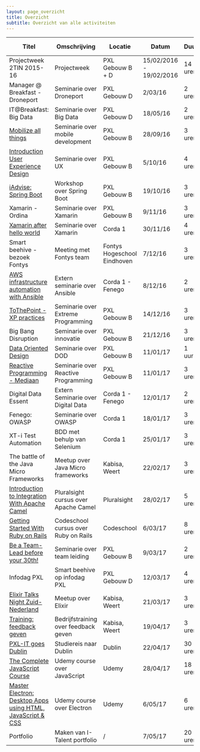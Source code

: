 ```yaml
---
layout: page_overzicht
title: Overzicht
subtitle: Overzicht van alle activiteiten
---
```

| Titel                                                                                     | Omschrijving                         | Locatie                     | Datum                   | Duur    | Zelf aangebracht |
|-------------------------------------------------------------------------------------------|--------------------------------------|-----------------------------|-------------------------|---------|------------------|
| Projectweek 2TIN 2015-16                                                                  | Projectweek                          | PXL Gebouw B + D            | 15/02/2016 - 19/02/2016 | 14 uren | Nee              |
| Manager @ Breakfast - Droneport                                                           | Seminarie over Droneport             | PXL Gebouw D                | 2/03/16                 | 2 uren  | Nee              |
| IT@Breakfast: Big Data                                                                    | Seminarie over Big Data              | PXL Gebouw D                | 18/05/16                | 2 uren  | Nee              |
| [Mobilize all things](/2016-09-28-mobilize-all-the-things)                                | Seminarie over mobile development    | PXL Gebouw B                | 28/09/16                | 3 uren  | Nee              |
| [Introduction User Experience Design](/2016-10-05-ux-design)                              | Seminarie over UX                    | PXL Gebouw B                | 5/10/16                 | 4 uren  | Nee              |
| [iAdvise: Spring Boot](/2016-10-19-spring-boot)                                           | Workshop over Spring Boot            | PXL Gebouw B                | 19/10/16                | 3 uren  | Nee              |
| Xamarin - Ordina                                                                          | Seminarie over Xamarin               | PXL Gebouw B                | 9/11/16                 | 3 uren  | Nee              |
| [Xamarin after hello world](/2016-11-30-xamarin-after-hello-world)                        | Seminarie over Xamarin               | Corda 1                     | 30/11/16                | 4 uren  | Nee              |
| Smart beehive - bezoek Fontys                                                             | Meeting met Fontys team              | Fontys Hogeschool Eindhoven | 7/12/16                 | 3 uren  | Nee              |
| [AWS infrastructure automation with Ansible](/2016-12-8-aws-ansible)                      | Extern seminarie over Ansible        | Corda 1 - Fenego            | 8/12/16                 | 2 uren  | Nee              |
| [ToThePoint - XP practices](/2016-12-14-extreme-programming)                              | Seminarie over Extreme Programming   | PXL Gebouw B                | 14/12/16                | 3 uren  | Nee              |
| Big Bang Disruption                                                                       | Seminarie over innovatie             | PXL Gebouw B                | 21/12/16                | 3 uren  | Nee              |
| [Data Oriented Design](/2017-01-10-data-oriented-design)                                  | Seminarie over DOD                   | PXL Gebouw B                | 11/01/17                | 1 uur   | Nee              |
| [Reactive Programming - Mediaan](/2017-01-11-reactive-programming)                        | Seminarie over Reactive Programming  | PXL Gebouw B                | 11/01/17                | 3 uren  | Nee              |
| Digital Data Essent                                                                       | Extern Seminarie over Digital Data   | Corda 1 - Fenego            | 12/01/17                | 2 uren  | Nee              |
| Fenego: OWASP                                                                             | Seminarie over OWASP                 | Corda 1                     | 18/01/17                | 3 uren  | Nee              |
| XT-i Test Automation                                                                      | BDD met behulp van Selenium          | Corda 1                     | 25/01/17                | 3 uren  | Nee              |
| The battle of the Java Micro Frameworks                                                   | Meetup over Java Micro frameworks    | Kabisa, Weert               | 22/02/17                | 3 uren  | Ja               |
| [Introduction to Integration With Apache Camel](/2017-02-28-apache-camel)                 | Pluralsight cursus over Apache Camel | Pluralsight                 | 28/02/17                | 5 uren  | Ja               |
| [Getting Started With Ruby on Rails](/2017-03-06-codeschool-rails)                        | Codeschool cursus over Ruby on Rails | Codeschool                  | 6/03/17                 | 8 uren  | Ja               |
| [Be a Team-Lead before your 30th!](/2017-03-09-hexion-team-lead)                          | Seminarie over team leiding          | PXL Gebouw B                | 9/03/17                 | 2 uren  | Nee              |
| Infodag PXL                                                                               | Smart beehive op infodag PXL         | PXL Gebouw D                | 12/03/17                | 4 uren  | Ja               |
| [Elixir Talks Night Zuid-Nederland](/2017-03-21-elixir-talks)                             | Meetup over Elixir                   | Kabisa, Weert               | 21/03/17                | 3 uren  | Ja               |
| [Training: feedback geven](/2017-04-19-feedback-geven)                                    | Bedrijfstraining over feedback geven | Kabisa, Weert               | 19/04/17                | 3 uren  | Ja               |
| [PXL-IT goes Dublin](/2017-04-26-dublin)                                                  | Studiereis naar Dublin               | Dublin                      | 22/04/17                | 30 uren | nee              |
| [The Complete JavaScript Course](/2017-04-25-complete-javascript)                         | Udemy course over JavaScript         | Udemy                       | 28/04/17                | 18 uren | Ja               |
| [Master Electron: Desktop Apps using HTML, JavaScript & CSS](/2017-05-06-electron-course) | Udemy course over Electron           | Udemy                       | 6/05/17                 | 6 uren  | Ja               |
| Portfolio                                                                                 | Maken van I-Talent portfolio         | /                           | 7/05/17                 | 20 uren | Ja               |